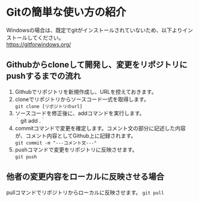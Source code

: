 # Gitの簡単な使い方の紹介
Windowsの場合は、既定でgitがインストールされていないため、以下よりインストールしてください。  
https://gitforwindows.org/

## Githubからcloneして開発し、変更をリポジトリにpushするまでの流れ
1. Githubでリポジトリを新規作成し、URLを控えておきます。
1. cloneでリポジトリからソースコード一式を取得します。  
`git clone [リポジトリのurl]`
1. ソースコードを修正後に、addコマンドを実行します。  
｀git add .｀
1. commitコマンドで変更を確定します。コメント文の部分に記述した内容が、コメント内容としてGithub上に記録されます。  
`git commit -m "---コメント文---"`
1. pushコマンドで変更をリポジトリに反映させます。  
`git push`

## 他者の変更内容をローカルに反映させる場合
pullコマンドでリポジトリからローカルに反映させます。
`git pull`
